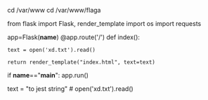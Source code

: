 cd /var/www
cd /var/www/flaga

from flask import Flask, render_template
import os
import requests


app=Flask(__name__)
@app.route('/')
def index():
    
    
    text = open('xd.txt').read()
    
    return render_template("index.html", text=text)
    
if __name__=="__main__":
    app.run()
    
text = "to jest string"  # open('xd.txt').read()
